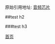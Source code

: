 <!---title:test-->
<!---keywords:填写关键字, 以半角逗号分割-->
原始引用地址:  [音频芯片](yangkuncn.cn/test.html)   

##test h2

###test h3



[首页](index.html)



